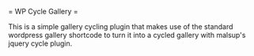 = WP Cycle Gallery =

This is a simple gallery cycling plugin that makes use of the standard wordpress gallery shortcode to turn it into a cycled gallery with malsup's jquery cycle plugin.
